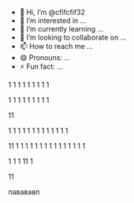 - 👋 Hi, I’m @cfifcfif32
- 👀 I’m interested in ...
- 🌱 I’m currently learning ...
- 💞️ I’m looking to collaborate on ...
- 📫 How to reach me ...
- 😄 Pronouns: ...
- ⚡ Fun fact: ...


































1
1
1
1
1
1
1
1
1

1
1
1
1
1
1
1
1
1

11

1
1
1
1
1
1
1
1
1
1
1
1
1

11
1
1
1
1
1
1
1
1
1
1
1
1
1
1
1

1
1
1
11
1

11





павававп
<!---
cfifcfif32/cfifcfif32 is a ✨ special ✨ repository because its `README.md` (this file) appears on your GitHub profile.
You can click the Preview link to take a look at your changes.
--->
